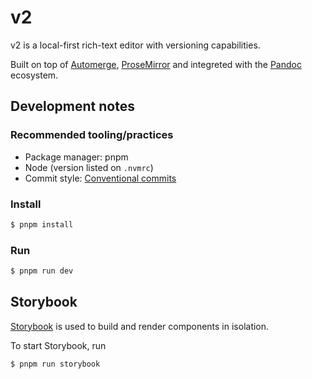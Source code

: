 # v2

v2 is a local-first rich-text editor with versioning capabilities.

Built on top of [Automerge](https://automerge.org/), [ProseMirror](https://prosemirror.net/) and integreted with the [Pandoc](https://pandoc.org/) ecosystem.

## Development notes

### Recommended tooling/practices

- Package manager: pnpm
- Node (version listed on `.nvmrc`)
- Commit style: [Conventional commits](https://www.conventionalcommits.org/)

### Install

```sh
$ pnpm install
```

### Run

```sh
$ pnpm run dev
```

## Storybook

[Storybook](https://storybook.js.org) is used to build and render components in isolation.

To start Storybook, run

```sh
$ pnpm run storybook
```
